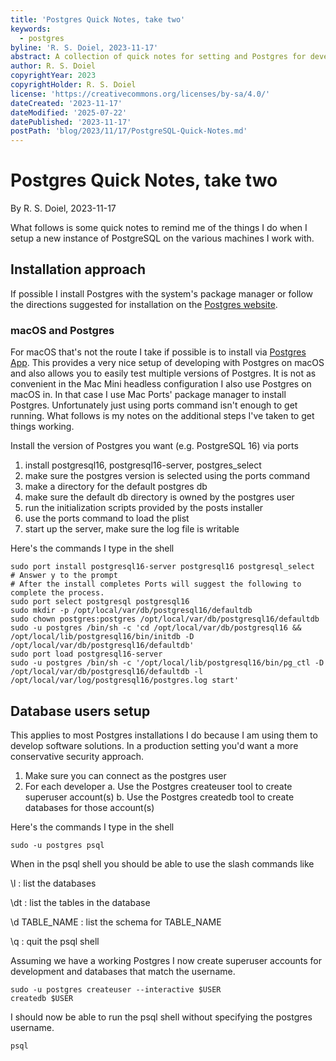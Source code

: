 ```yaml
---
title: 'Postgres Quick Notes, take two'
keywords:
  - postgres
byline: 'R. S. Doiel, 2023-11-17'
abstract: A collection of quick notes for setting and Postgres for development.
author: R. S. Doiel
copyrightYear: 2023
copyrightHolder: R. S. Doiel
license: 'https://creativecommons.org/licenses/by-sa/4.0/'
dateCreated: '2023-11-17'
dateModified: '2025-07-22'
datePublished: '2023-11-17'
postPath: 'blog/2023/11/17/PostgreSQL-Quick-Notes.md'
---
```


# Postgres Quick Notes, take two

By R. S. Doiel, 2023-11-17

What follows is some quick notes to remind me of the things I do when
I setup a new instance of PostgreSQL on the various machines I work with.

## Installation approach

If possible I install Postgres with the system's package manager or follow
the directions suggested for installation on the [Postgres website](https://postgres.org).

### macOS and Postgres

For macOS that's not the route I take if possible is to install via [Postgres App](https://postgresapp.com/).
This provides a very nice setup of developing with Postgres on macOS and also allows you to easily
test multiple versions of Postgres.  It is not as convenient in the Mac Mini headless configuration
I also use Postgres on macOS in. In that case I use Mac Ports' package manager to install Postgres.
Unfortunately just using ports command isn't enough to get running. What follows is my notes on the
additional steps I've taken to get things working.

Install the version of Postgres you want (e.g. PostgreSQL 16) via ports

1. install postgresql16, postgresql16-server, postgres_select
2. make sure the postgres version is selected using the ports command
3. make a directory for the default postgres db
4. make sure the default db directory is owned by the postgres user
5. run the initialization scripts provided by the posts installer
6. use the ports command to load the plist
7. start up the server, make sure the log file is writable

Here's the commands I type in the shell

~~~shell
sudo port install postgresql16-server postgresql16 postgresql_select
# Answer y to the prompt
# After the install completes Ports will suggest the following to complete the process.
sudo port select postgresql postgresql16
sudo mkdir -p /opt/local/var/db/postgresql16/defaultdb
sudo chown postgres:postgres /opt/local/var/db/postgresql16/defaultdb
sudo -u postgres /bin/sh -c 'cd /opt/local/var/db/postgresql16 && /opt/local/lib/postgresql16/bin/initdb -D /opt/local/var/db/postgresql16/defaultdb'
sudo port load postgresql16-server
sudo -u postgres /bin/sh -c '/opt/local/lib/postgresql16/bin/pg_ctl -D /opt/local/var/db/postgresql16/defaultdb -l /opt/local/var/log/postgresql16/postgres.log start'
~~~

## Database users setup

This applies to most Postgres installations I do because I am using them to
develop software solutions. In a production setting you'd want a more conservative
security approach.

1. Make sure you can connect as the postgres user
2.  For each developer
    a. Use the Postgres createuser tool to create superuser account(s)
    b. Use the Postgres createdb tool to create databases for those account(s)

Here's the commands I type in the shell

~~~shell
sudo -u postgres psql
~~~

When in the psql shell you should be able to use the slash commands like

\\l
: list the databases

\\dt
: list the tables in the database

\\d TABLE\_NAME
: list the schema for TABLE\_NAME

\\q
: quit the psql shell

Assuming we have a working Postgres I now create superuser accounts for
development and databases that match the username.

~~~shell
sudo -u postgres createuser --interactive $USER
createdb $USER
~~~

I should now be able to run the psql shell without specifying the
postgres username.

~~~shell
psql
~~~
